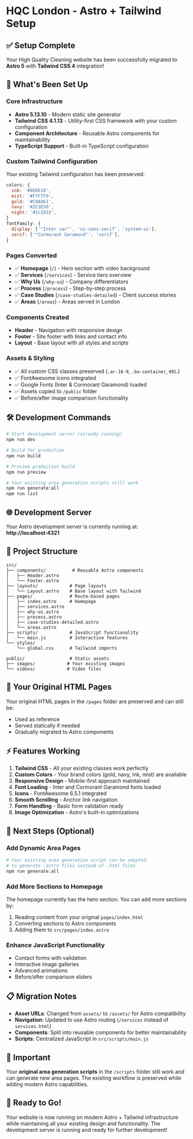 # HQC London - Astro + Tailwind Setup

## ✅ Setup Complete

Your High Quality Cleaning website has been successfully migrated to **Astro 5** with **Tailwind CSS 4** integration!

## 🚀 What's Been Set Up

### Core Infrastructure
- **Astro 5.13.10** - Modern static site generator
- **Tailwind CSS 4.1.13** - Utility-first CSS framework with your custom configuration
- **Component Architecture** - Reusable Astro components for maintainability
- **TypeScript Support** - Built-in TypeScript configuration

### Custom Tailwind Configuration
Your existing Tailwind configuration has been preserved:
```js
colors: {
  ink: '#0E0E10',
  mist: '#F7F7F9', 
  gold: '#C9A961',
  navy: '#2C3E50',
  night: '#1c2833',
}
fontFamily: {
  display: ['"Inter var"', 'ui-sans-serif', 'system-ui'],
  serif: ['"Cormorant Garamond"', 'serif'],
}
```

### Pages Converted
- ✅ **Homepage** (`/`) - Hero section with video background
- ✅ **Services** (`/services`) - Service tiers overview
- ✅ **Why Us** (`/why-us`) - Company differentiators
- ✅ **Process** (`/process`) - Step-by-step process
- ✅ **Case Studies** (`/case-studies-detailed`) - Client success stories
- ✅ **Areas** (`/areas`) - Areas served in London

### Components Created
- **Header** - Navigation with responsive design
- **Footer** - Site footer with links and contact info
- **Layout** - Base layout with all styles and scripts

### Assets & Styling
- ✅ All custom CSS classes preserved (`.ar-16-9`, `.ba-container`, etc.)
- ✅ FontAwesome icons integrated
- ✅ Google Fonts (Inter & Cormorant Garamond) loaded
- ✅ Assets copied to `/public` folder
- ✅ Before/after image comparison functionality

## 🛠 Development Commands

```bash
# Start development server (already running)
npm run dev

# Build for production
npm run build

# Preview production build
npm run preview

# Your existing area generation scripts still work
npm run generate:all
npm run list
```

## 🌐 Development Server

Your Astro development server is currently running at:
**http://localhost:4321**

## 📁 Project Structure

```
src/
├── components/          # Reusable Astro components
│   ├── Header.astro
│   └── Footer.astro
├── layouts/            # Page layouts
│   └── Layout.astro    # Base layout with Tailwind
├── pages/              # Route-based pages
│   ├── index.astro     # Homepage
│   ├── services.astro
│   ├── why-us.astro
│   ├── process.astro
│   ├── case-studies-detailed.astro
│   └── areas.astro
├── scripts/            # JavaScript functionality
│   └── main.js         # Interactive features
└── styles/
    └── global.css      # Tailwind imports

public/                 # Static assets
├── images/            # Your existing images
└── videos/            # Video files
```

## 🎨 Your Original HTML Pages

Your original HTML pages in the `/pages` folder are preserved and can still be:
- Used as reference
- Served statically if needed
- Gradually migrated to Astro components

## ⚡ Features Working

1. **Tailwind CSS** - All your existing classes work perfectly
2. **Custom Colors** - Your brand colors (gold, navy, ink, mist) are available
3. **Responsive Design** - Mobile-first approach maintained
4. **Font Loading** - Inter and Cormorant Garamond fonts loaded
5. **Icons** - FontAwesome 6.5.1 integrated
6. **Smooth Scrolling** - Anchor link navigation
7. **Form Handling** - Basic form validation ready
8. **Image Optimization** - Astro's built-in optimizations

## 🔧 Next Steps (Optional)

### Add Dynamic Area Pages
```bash
# Your existing area generation script can be adapted
# to generate .astro files instead of .html files
npm run generate:all
```

### Add More Sections to Homepage
The homepage currently has the hero section. You can add more sections by:
1. Reading content from your original `pages/index.html`
2. Converting sections to Astro components
3. Adding them to `src/pages/index.astro`

### Enhance JavaScript Functionality
- Contact forms with validation
- Interactive image galleries
- Advanced animations
- Before/after comparison sliders

## 📋 Migration Notes

- **Asset URLs**: Changed from `assets/` to `/assets/` for Astro compatibility
- **Navigation**: Updated to use Astro routing (`/services` instead of `services.html`)
- **Components**: Split into reusable components for better maintainability
- **Scripts**: Centralized JavaScript in `src/scripts/main.js`

## 🚨 Important

Your **original area generation scripts** in the `/scripts` folder still work and can generate new area pages. The existing workflow is preserved while adding modern Astro capabilities.

## 🎯 Ready to Go!

Your website is now running on modern Astro + Tailwind infrastructure while maintaining all your existing design and functionality. The development server is running and ready for further development!

